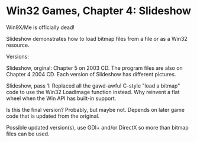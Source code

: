 # Win32 Games, Chapter 4: Slideshow

Win9X/Me is officially dead!

Slideshow demonstrates how to load bitmap files from a file or as a Win32 resource.

Versions:

Slideshow, orginal: Chapter 5 on 2003 CD.  The program files are also on Chapter 4 2004 CD.  Each version of Slideshow has different pictures.

Slideshow, pass 1: Replaced all the gawd-awful C-style "load a bitmap" code to use the Win32 LoadImage function instead.  Why reinvent a flat wheel when the Win API has built-in support.

Is this the final version?  Probably, but maybe not.  Depends on later game code that is updated from the original.

Possible updated version(s), use GDI+ and/or DirectX so more than bitmap files can be used.